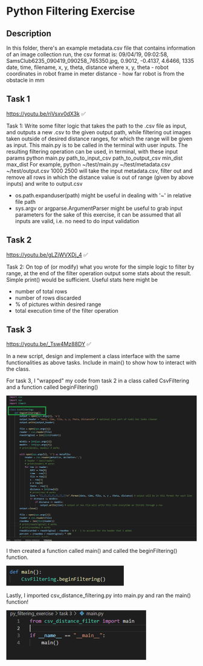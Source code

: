 # Python Filtering Exercise

## Description
In this folder, there's an example metadata.csv file that contains information of an image collection run,
the csv format is:
09/04/19, 09:02:58, SamsClub6235_090419_090258_765350.jpg, 0.9012, -0.4137, 4.6466, 1335
date, time, filename, x, y, theta, distance
where
x, y, theta - robot coordinates in robot frame in meter
distance - how far robot is from the obstacle in mm

## Task 1
<https://youtu.be/riVsxv0dX3k> ✅

Task 1:
Write some filter logic that takes the path to the .csv file as input, and outputs a new .csv to the given output path,
while filtering out images taken outside of desired distance ranges, for which the range will be given as input.
This main.py is to be called in the terminal with user inputs.
The resulting filtering operation can be used, in terminal, with these input params
python main.py path_to_input_csv path_to_output_csv min_dist max_dist
For example,
python ~/test/main.py ~/test/metadata.csv ~/test/output.csv 1000 2500
will take the input metadata.csv, filter out and remove all rows in which the distance value is out of range (given by
above inputs) and write to output.csv
- os.path.expanduser(path) might be useful in dealing with '~' in relative file path
- sys.argv or argparse.ArgumentParser might be useful to grab input parameters
for the sake of this exercise, it can be assumed that all inputs are valid, i.e. no need to do input validation

## Task 2
<https://youtu.be/gLZjWVXDj_4> ✅

Task 2:
On top of (or modify) what you wrote for the simple logic to filter by range, at the end of the filter operation
output some stats about the result. Simple print() would be sufficient.
Useful stats here might be
- number of total rows
- number of rows discarded
- % of pictures within desired range
- total execution time of the filter operation

## Task 3
<https://youtu.be/_Tsw4Mz88DY> ✅

In a new script, design and implement a class interface with the same functionalities as above tasks.
Include in main() to show how to interact with the class.

For task 3, I "wrapped" my code from task 2 in a class called CsvFiltering and a function called beginFiltering()

![wrapped script](https://raw.githubusercontent.com/johnnylieu/py_filtering_exercise/main/task%203/1.bmp "wrapped script")

I then created a function called main() and called the beginFiltering() function.

![main()](https://raw.githubusercontent.com/johnnylieu/py_filtering_exercise/main/task%203/2.bmp "main()")

Lastly, I imported csv_distance_filtering.py into main.py and ran the main() function!

![main.py](https://raw.githubusercontent.com/johnnylieu/py_filtering_exercise/main/task%203/3.bmp "main.py")